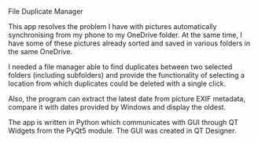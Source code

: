 File Duplicate Manager

This app resolves the problem I have with pictures automatically synchronising from my phone to my OneDrive folder. At the same time, I have some of these pictures already sorted and saved in various folders in the same OneDrive.

I needed a file manager able to find duplicates between two selected folders (including subfolders) and provide the functionality of selecting a location from which duplicates could be deleted with a single click.

Also, the program can extract the latest date from picture EXIF metadata, compare it with dates provided by Windows and display the oldest. 

The app is written in Python which communicates with GUI through QT Widgets from the PyQt5 module. The GUI was created in QT Designer.
